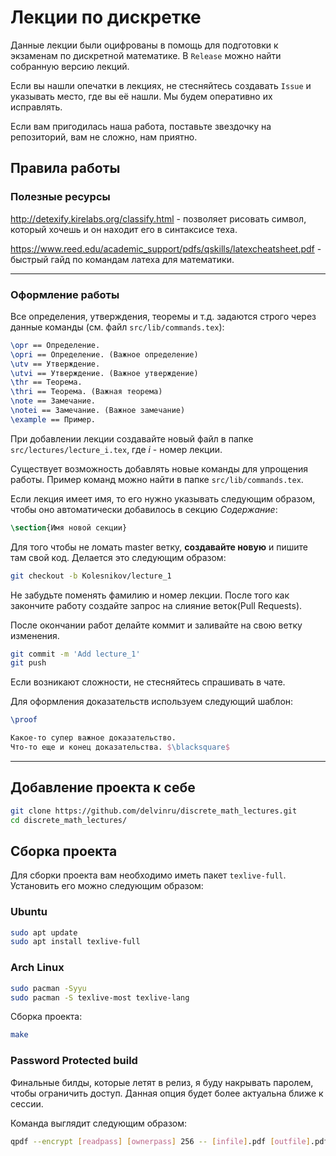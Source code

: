 # Лекции по дискретке

Данные лекции были оцифрованы в помощь для подготовки к экзаменам по дискретной математике. В `Release` можно найти собранную версию лекций.

Если вы нашли опечатки в лекциях, не стесняйтесь создавать `Issue` и указывать место, где вы её нашли. Мы будем оперативно их исправлять.

Если вам пригодилась наша работа, поставьте звездочку на репозиторий, вам не сложно, нам приятно.

## Правила работы

### Полезные ресурсы
http://detexify.kirelabs.org/classify.html - позволяет рисовать символ, который хочешь и он находит его в синтаксисе теха.

https://www.reed.edu/academic_support/pdfs/qskills/latexcheatsheet.pdf - быстрый гайд по командам латеха для математики.

---

### Оформление работы

Все определения, утверждения, теоремы и т.д. задаются строго через данные команды (см. файл `src/lib/commands.tex`):
```latex
\opr == Определение.
\opri == Определение. (Важное определение)
\utv == Утверждение.
\utvi == Утверждение. (Важное утверждение)
\thr == Теорема.
\thri == Теорема. (Важная теорема)
\note == Замечание.
\notei == Замечание. (Важное замечание)
\example == Пример.
```

При добавлении лекции создавайте новый файл в папке `src/lectures/lecture_i.tex`, где $i$ - номер лекции.

Существует возможность добавлять новые команды для упрощения работы. Пример команд можно найти в папке `src/lib/commands.tex`.

Если лекция имеет имя, то его нужно указывать следующим образом, чтобы оно автоматически добавилось в секцию *Содержание*:
```latex
\section{Имя новой секции}
```

Для того чтобы не ломать master ветку, **создавайте новую** и пишите там свой код. Делается это следующим образом:
```bash
git checkout -b Kolesnikov/lecture_1
```
Не забудьте поменять фамилию и номер лекции.
После того как закончите работу создайте запрос на слияние веток(Pull Requests).

После окончании работ делайте коммит и заливайте на свою ветку изменения.

```bash
git commit -m 'Add lecture_1'
git push
```

Если возникают сложности, не стесняйтесь спрашивать в чате.

Для оформления доказательств используем следующий шаблон:
```latex
\proof

Какое-то супер важное доказательство.
Что-то еще и конец доказательства. $\blacksquare$
```

---

## Добавление проекта к себе

```bash
git clone https://github.com/delvinru/discrete_math_lectures.git
cd discrete_math_lectures/
```

## Сборка проекта
Для сборки проекта вам необходимо иметь пакет `texlive-full`. Установить его можно следующим образом:

### Ubuntu
```bash
sudo apt update
sudo apt install texlive-full
```

### Arch Linux
```bash
sudo pacman -Syyu
sudo pacman -S texlive-most texlive-lang
```

Сборка проекта:
```bash
make
```

### Password Protected build
Финальные билды, которые летят в релиз, я буду накрывать паролем, чтобы ограничить доступ. Данная опция будет более актуальна ближе к сессии.

Команда выглядит следующим образом:
```bash
qpdf --encrypt [readpass] [ownerpass] 256 -- [infile].pdf [outfile].pdf
```
